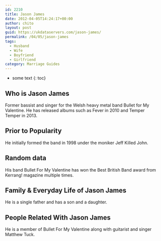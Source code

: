 ```yaml
---
id: 2210
title: Jason James
date: 2012-04-05T14:24:17+00:00
author: chito
layout: post
guid: https://ukdataservers.com/jason-james/
permalink: /04/05/jason-james
tags:
  - Husband
  - Wife
  - Boyfriend
  - Girlfriend
category: Marriage Guides
---
```


* some text
{: toc}
          
          
## Who is  Jason James
                  
                  
                  
Former bassist and singer for the Welsh heavy metal band Bullet for My Valentine. He has released albums such as Fever in 2010 and Temper Temper in 2013.
                  
                
                
                
## Prior to Popularity 
                  
                  
                  
He initially formed the band in 1998 under the moniker Jeff Killed John.
                  
                
                
                
## Random data 
                  
                  
                  
His band Bullet For My Valentine has won the Best British Band award from Kerrang! magazine multiple times.
                  
                
                
                
## Family & Everyday Life of Jason James
                  
                  
                  
He is a single father and has a son and a daughter.
                  
                
                
                
## People Related With  Jason James
                  
                  
                  
He is a member of Bullet For My Valentine along with guitarist and singer Matthew Tuck.
                  
                
              
            
          
          
          
    
    
  

